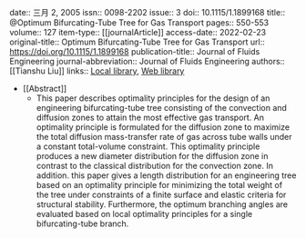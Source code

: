 date:: 三月 2, 2005
issn:: 0098-2202
issue:: 3
doi:: 10.1115/1.1899168
title:: @Optimum Bifurcating-Tube Tree for Gas Transport
pages:: 550-553
volume:: 127
item-type:: [[journalArticle]]
access-date:: 2022-02-23
original-title:: Optimum Bifurcating-Tube Tree for Gas Transport
url:: https://doi.org/10.1115/1.1899168
publication-title:: Journal of Fluids Engineering
journal-abbreviation:: Journal of Fluids Engineering
authors:: [[Tianshu Liu]]
links:: [Local library](zotero://select/groups/4605909/items/RY9J3HYG), [Web library](https://www.zotero.org/groups/4605909/items/RY9J3HYG)

- [[Abstract]]
	- This paper describes optimality principles for the design of an engineering bifurcating-tube tree consisting of the convection and diffusion zones to attain the most effective gas transport. An optimality principle is formulated for the diffusion zone to maximize the total diffusion mass-transfer rate of gas across tube walls under a constant total-volume constraint. This optimality principle produces a new diameter distribution for the diffusion zone in contrast to the classical distribution for the convection zone. In addition. this paper gives a length distribution for an engineering tree based on an optimality principle for minimizing the total weight of the tree under constraints of a finite surface and elastic criteria for structural stability. Furthermore, the optimum branching angles are evaluated based on local optimality principles for a single bifurcating-tube branch.